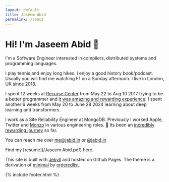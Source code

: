 ```yaml
---
layout: default
title: Jaseem Abid
permalink: /about
---
```


# Hi! I'm Jaseem Abid 👋

I'm a Software Engineer interested in compilers, distributed systems and
programming languages.

I play tennis and enjoy long hikes. I enjoy a good history book/podcast. Usually
you will find me watching F1 on a Sunday afternoon. I live in London, UK since
2018.

I spent 12 weeks at [Recurse Center](https://recurse.com) from May 22 to Aug 10
2017 trying to be a better programmer and [it was amazing and rewarding
experience][rc blog]. I spent another 6 weeks from May 20 to June 28 2024
learning about deep learning and transformers.

I work as a Site Reliability Engineer at MongoDB. Previously I worked Apple,
Twitter and [Monzo](https://monzo.com) in various engineering roles. 🚀
Its been an [incredibly rewarding journey][monzo blog] so far.

You can reach me over [me@jabid.in](mailto:me@jabid.in) or <i class="fab
fa-bluesky"></i> [@jabid.in](https://bsky.app/profile/jabid.in)

Find my [resume](/Jaseem Abid.pdf) here.

This site is built with [Jekyll] and hosted on Github Pages. The theme is a derivation of
[minimal] by [orderedlist].

{% include footer.html %}

[Jekyll]: https://jekyllrb.com
[minimal]: https://github.com/orderedlist/minimal
[monzo blog]: /2019/01/13/monzo.html
[orderedlist]: https://github.com/orderedlist
[rc blog]: /2017/08/10/rc.html
